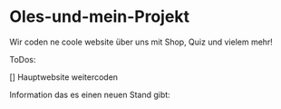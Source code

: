 # Oles-und-mein-Projekt

Wir coden ne coole website über uns mit Shop, Quiz und vielem mehr!

ToDos:

[] Hauptwebsite weitercoden


Information das es einen neuen Stand gibt: 


